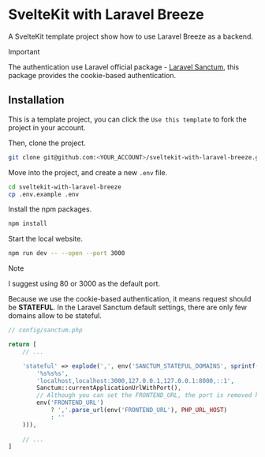 # SvelteKit with Laravel Breeze

A SvelteKit template project show how to use Laravel Breeze as a backend.

> [!IMPORTANT]
> 
> The authentication use Laravel official package - [Laravel Sanctum](https://laravel.com/docs/11.x/sanctum), this package provides the cookie-based authentication.

## Installation

This is a template project, you can click the `Use this template` to fork the project in your account.

Then, clone the project.

```bash
git clone git@github.com:<YOUR_ACCOUNT>/sveltekit-with-laravel-breeze.git
```

Move into the project, and create a new `.env` file.

```bash
cd sveltekit-with-laravel-breeze
cp .env.example .env
```

Install the npm packages.

```bash
npm install
```

Start the local website.

```bash
npm run dev -- --open --port 3000
```

> [!NOTE]
> 
> I suggest using 80 or 3000 as the default port.
> 
> Because we use the cookie-based authentication, it means request should be **STATEFUL**.
> In the Laravel Sanctum default settings, there are only few domains allow to be stateful. 

```php
// config/sanctum.php

return [
    // ...

    'stateful' => explode(',', env('SANCTUM_STATEFUL_DOMAINS', sprintf(
        '%s%s%s',
        'localhost,localhost:3000,127.0.0.1,127.0.0.1:8000,::1',
        Sanctum::currentApplicationUrlWithPort(),
        // Although you can set the FRONTEND_URL, the port is removed here.
        env('FRONTEND_URL')
            ? ','.parse_url(env('FRONTEND_URL'), PHP_URL_HOST)
            : ''
    ))),
    
    // ...
]
```


